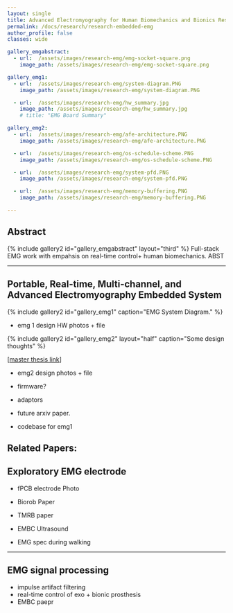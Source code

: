 ```yaml
---
layout: single
title: Advanced Electromyography for Human Biomechanics and Bionics Research
permalink: /docs/research/research-embedded-emg
author_profile: false
classes: wide

gallery_emgabstract:
  - url:  /assets/images/research-emg/emg-socket-square.png
    image_path: /assets/images/research-emg/emg-socket-square.png

gallery_emg1:
  - url:  /assets/images/research-emg/system-diagram.PNG
    image_path: /assets/images/research-emg/system-diagram.PNG

  - url:  /assets/images/research-emg/hw_summary.jpg
    image_path: /assets/images/research-emg/hw_summary.jpg
    # title: "EMG Board Summary"

gallery_emg2:
  - url:  /assets/images/research-emg/afe-architecture.PNG
    image_path: /assets/images/research-emg/afe-architecture.PNG

  - url:  /assets/images/research-emg/os-schedule-scheme.PNG
    image_path: /assets/images/research-emg/os-schedule-scheme.PNG

  - url:  /assets/images/research-emg/system-pfd.PNG
    image_path: /assets/images/research-emg/system-pfd.PNG

  - url:  /assets/images/research-emg/memory-buffering.PNG
    image_path: /assets/images/research-emg/memory-buffering.PNG

---
```


## Abstract

{% include gallery2 id="gallery_emgabstract" layout="third" %} Full-stack EMG work with empahsis on real-time control+ human biomechanics. ABST

---


## Portable, Real-time, Multi-channel, and Advanced Electromyography Embedded System


{% include gallery2 id="gallery_emg1" caption="EMG System Diagram." %} 

- emg 1 design HW photos + file


{% include gallery2 id="gallery_emg2" layout="half" caption="Some design thoughts" %}


\[[master thesis link](https://dspace.mit.edu/handle/1721.1/124074)\]


- emg2 design photos + file
- firmware?
- adaptors

- future arxiv paper.
- codebase for emg1

Related Papers: 
---

## Exploratory EMG electrode

- fPCB electrode Photo
- Biorob Paper
- TMRB paper 
- EMBC Ultrasound

- EMG spec during walking

---

## EMG signal processing 

- impulse artifact filtering
- real-time control of exo + bionic prosthesis
- EMBC paepr 

